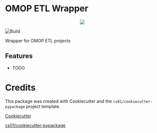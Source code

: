 # OMOP ETL Wrapper
<p align="center">

<a href="https://pypi.python.org/pypi/omop_etl_wrapper">
<img src="https://img.shields.io/pypi/v/omop_etl_wrapper.svg" /></a>
  
![Build](https://github.com/thehyve/omop-etl-wrapper/workflows/Python%20package/badge.svg)
</p>
Wrapper for OMOP ETL projects

## Features
-   TODO

# Credits
This package was created with Cookiecutter and the `cs01/cookiecutter-pypackage` project template.

[Cookiecutter](https://github.com/audreyr/cookiecutter)

[cs01/cookiecutter-pypackage](https://github.com/cs01/cookiecutter-pypackage)
